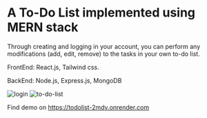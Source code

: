 <h1> A To-Do List implemented using MERN stack </h1>

<p>Through creating and logging in your account, you can perform any modifications (add, edit, remove) to the tasks in your own to-do list.</p>

<p>FrontEnd: React.js, Tailwind css.</p>
<p>BackEnd: Node.js, Express.js, MongoDB</p>

![login](https://github.com/tyw05/toDoListMERN/assets/120542125/f0c13b27-c9b0-492a-8083-ba57046548b2)
![to-do-list](https://github.com/tyw05/toDoListMERN/assets/120542125/41d87f4b-d494-4c87-9952-5071eb21f589)


Find demo on https://todolist-2mdv.onrender.com
